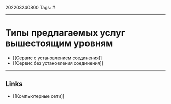 202203240800
Tags: #

---

# Типы предлагаемых услуг вышестоящим уровням
- [[Сервис с установлением соединения]]
- [[Сервис без установления соединения]]

---
## Links
- [[Компьютерные сети]]
